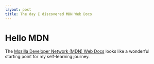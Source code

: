 ```yaml
---
layout: post
title: The day I discovered MDN Web Docs
---
```


# Hello MDN

The [Mozilla Developer Network (MDN) Web Docs](https://developer.mozilla.org/en-US/) looks like a wonderful starting point for my self-learning journey. 
